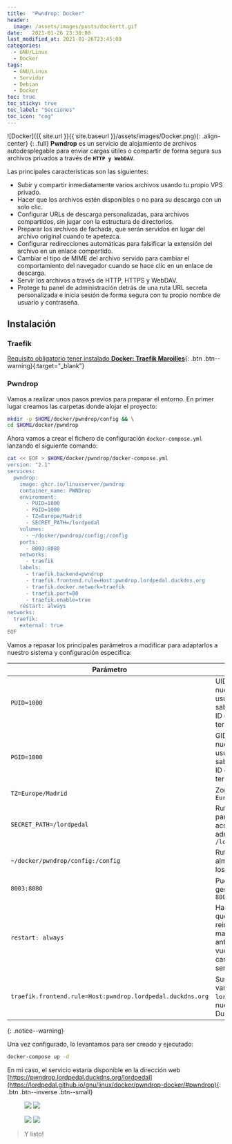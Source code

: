 ```yaml
---
title:  "Pwndrop: Docker"
header:
  image: /assets/images/posts/dockertt.gif
date:   2021-01-26 23:30:00
last_modified_at: 2021-01-26T23:45:00
categories:
  - GNU/Linux
  - Docker
tags:
  - GNU/Linux
  - Servidor
  - Debian
  - Docker
toc: true
toc_sticky: true
toc_label: "Secciones"
toc_icon: "cog"
---
```


![Docker]({{ site.url }}{{ site.baseurl }}/assets/images/Docker.png){: .align-center}
{: .full}
**Pwndrop** es un servicio de alojamiento de archivos autodesplegable para enviar cargas útiles o compartir de forma segura sus archivos privados a través de **`HTTP y WebDAV`**.

Las principales características son las siguientes:

 * Subir y compartir inmediatamente varios archivos usando tu propio VPS privado.
 * Hacer que los archivos estén disponibles o no para su descarga con un solo clic.
 * Configurar URLs de descarga personalizadas, para archivos compartidos, sin jugar con la estructura de directorios.
 * Preparar los archivos de fachada, que serán servidos en lugar del archivo original cuando te apetezca.
 * Configurar redirecciones automáticas para falsificar la extensión del archivo en un enlace compartido.
 * Cambiar el tipo de MIME del archivo servido para cambiar el comportamiento del navegador cuando se hace clic en un enlace de descarga.
 * Servir los archivos a través de HTTP, HTTPS y WebDAV. 
 * Protege tu panel de administración detrás de una ruta URL secreta personalizada e inicia sesión de forma segura con tu propio nombre de usuario y contraseña.

## Instalación

### Traefik

[Requisito obligatorio tener instalado **Docker: Traefik Maroilles**](https://lordpedal.github.io/gnu/linux/docker/debian-docker-ce/#docker-traefik-maroilles){: .btn .btn--warning}{:target="_blank"}

### Pwndrop

Vamos a realizar unos pasos previos para preparar el entorno. En primer lugar creamos las carpetas donde alojar el proyecto:

```bash
mkdir -p $HOME/docker/pwndrop/config && \
cd $HOME/docker/pwndrop
```

Ahora vamos a crear el fichero de configuración `docker-compose.yml` lanzando el siguiente comando:

```bash
cat << EOF > $HOME/docker/pwndrop/docker-compose.yml
version: "2.1"
services:
  pwndrop:
    image: ghcr.io/linuxserver/pwndrop
    container_name: PWNDrop
    environment:
      - PUID=1000
      - PGID=1000
      - TZ=Europe/Madrid
      - SECRET_PATH=/lordpedal
    volumes:
      - ~/docker/pwndrop/config:/config
    ports:
      - 8003:8080
    networks:
      - traefik
    labels:
      - traefik.backend=pwndrop
      - traefik.frontend.rule=Host:pwndrop.lordpedal.duckdns.org
      - traefik.docker.network=traefik
      - traefik.port=80
      - traefik.enable=true
    restart: always
networks:
  traefik:
    external: true
EOF
```

Vamos a repasar los principales parámetros a modificar para adaptarlos a nuestro sistema y configuración especifica:

| Parámetro | Función |
| ------ | ------ |
| `PUID=1000` | UID de nuestro usuario. Para saber nuestro ID ejecutar en terminal: `id` |
| `PGID=1000` | GID de nuestro usuario. Para saber nuestro ID ejecutar en terminal: `id` |
| `TZ=Europe/Madrid` | Zona horaria `Europa/Madrid` |
| `SECRET_PATH=/lordpedal` | Ruta secreta para el acceso administrador `/lordpedal` |
| `~/docker/pwndrop/config:/config` | Ruta donde almacenamos los datos |
| `8003:8080` | Puerto gestión web `8003` |
| `restart: always` | Habilitamos que tras reiniciar la maquina anfitrion vuelva a cargar el servicio |
| `traefik.frontend.rule=Host:pwndrop.lordpedal.duckdns.org` | Sustituimos la variable `lordpedal` por nuestro ID de DuckDNS |
{: .notice--warning}

Una vez configurado, lo levantamos para ser creado y ejecutado:

```bash
docker-compose up -d
```

En mi caso, el servicio estaría disponible en la dirección web [https://pwndrop.lordpedal.duckdns.org/lordpedal](https://lordpedal.github.io/gnu/linux/docker/pwndrop-docker/#pwndrop){: .btn .btn--inverse .btn--small}

<figure class="half">
    <a href="/assets/images/posts/pwndrop1.jpg"><img src="/assets/images/posts/pwndrop1.jpg"></a>
    <a href="/assets/images/posts/pwndrop2.jpg"><img src="/assets/images/posts/pwndrop2.jpg"></a>
</figure>

<figure class="half">
    <a href="/assets/images/posts/pwndrop3.jpg"><img src="/assets/images/posts/pwndrop3.jpg"></a>
    <a href="/assets/images/posts/pwndrop4.jpg"><img src="/assets/images/posts/pwndrop4.jpg"></a>
</figure>

> Y listo!
